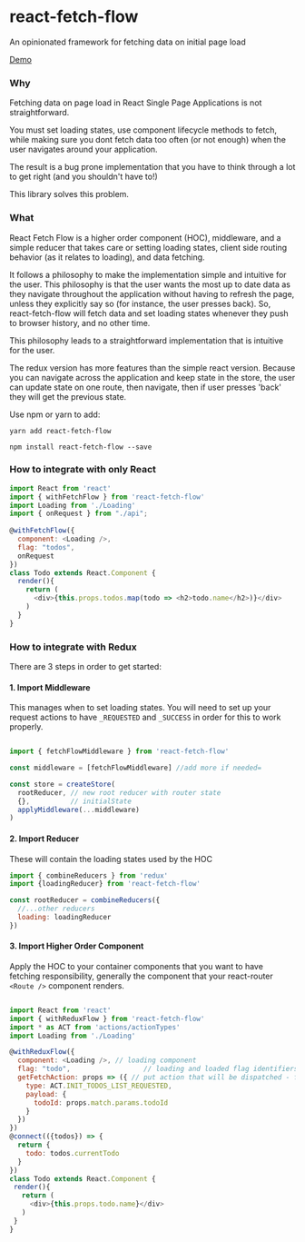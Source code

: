 # react-fetch-flow
An opinionated framework for fetching data on initial page load

[Demo](https://darrendahl.github.io/react-fetch-flow)

### Why

Fetching data on page load in React Single Page Applications is not straightforward. 

You must set loading states, use component lifecycle methods to fetch, while making sure you dont fetch data too often (or not enough) when the user navigates around your application. 

The result is a bug prone implementation that you have to think through a lot to get right (and you shouldn't have to!)

This library solves this problem.

### What

React Fetch Flow is a higher order component (HOC), middleware, and a simple reducer that takes care or setting loading states, client side routing behavior (as it relates to loading), and data fetching. 

It follows a philosophy to make the implementation simple and intuitive for the user. This philosophy is that the user wants the most up to date data as they navigate throughout the application without having to refresh the page, unless they explicitly say so (for instance, the user presses back). So, react-fetch-flow will fetch data and set loading states whenever they push to browser history, and no other time. 

This philosophy leads to a straightforward implementation that is intuitive for the user. 

The redux version has more features than the simple react version. Because you can navigate across the application and keep state in the store, the user can update state on one route, then navigate, then if user presses 'back' they will get the previous state. 

Use npm or yarn to add:

```yarn add react-fetch-flow```

```npm install react-fetch-flow --save```

### How to integrate with only React

```javascript
import React from 'react'
import { withFetchFlow } from 'react-fetch-flow'
import Loading from './Loading'
import { onRequest } from "./api";
 
@withFetchFlow({
  component: <Loading />,
  flag: "todos",
  onRequest
})
class Todo extends React.Component {
  render(){
    return (
      <div>{this.props.todos.map(todo => <h2>todo.name</h2>)}</div>
    )
  }
}

```

### How to integrate with Redux

There are 3 steps in order to get started:

#### 1. Import Middleware

This manages when to set loading states. You will need to set up your request actions to have ```_REQUESTED``` and ```_SUCCESS``` in order for this to work properly. 

```javascript

import { fetchFlowMiddleware } from 'react-fetch-flow'

const middleware = [fetchFlowMiddleware] //add more if needed=

const store = createStore(
  rootReducer, // new root reducer with router state
  {},          // initialState
  applyMiddleware(...middleware)
)

```

#### 2. Import Reducer

These will contain the loading states used by the HOC

```javascript
import { combineReducers } from 'redux'
import {loadingReducer} from 'react-fetch-flow'

const rootReducer = combineReducers({
  //...other reducers
  loading: loadingReducer
})

 ```
 
 #### 3. Import Higher Order Component
 
Apply the HOC to your container components that you want to have fetching responsibility, generally the component that your react-router ```<Route />``` component renders. 
 
 
 ```javascript
 
 import React from 'react'
 import { withReduxFlow } from 'react-fetch-flow'
 import * as ACT from 'actions/actionTypes'
 import Loading from './Loading'
 
 @withReduxFlow({
   component: <Loading />, // loading component
   flag: "todo",                  // loading and loaded flag identifiers
   getFetchAction: props => ({ // put action that will be dispatched - follows _REQUESTED / _SUCCESS 
     type: ACT.INIT_TODOS_LIST_REQUESTED,
     payload: {
       todoId: props.match.params.todoId
     }
   })
})
@connect(({todos}) => {
   return {
     todo: todos.currentTodo
   }
})
class Todo extends React.Component {
  render(){
    return (
      <div>{this.props.todo.name}</div>
    )
  }
}
 
```

